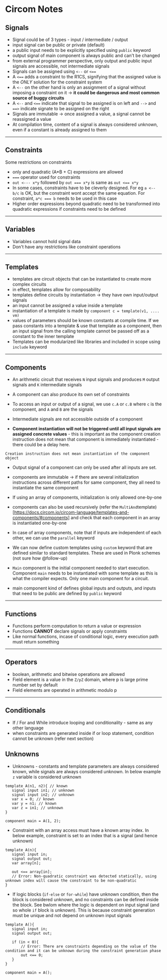 # Circom Notes

## Signals
- Signal could be of 3 types - input / intermediate / output
- input signal can be public or private (default)
- a public input needs to be explicitly specified using `public` keyword
- output signal of main component is always public and can't be changed
- from external programmer perspective, only output and public input signals are accessible, not intermediate signals
- Signals can be assigned using `<--` or `<==`
- A `<==` adds a constraint to the R1CS, signifying that the assigned value is the *ONLY* solution for the constraint system
- A `<--` on the other hand is only an assignment of a signal without imposing a constraint on it -> **it could be dangerous and most common source of buggy circuits**
- A `<--` and `<==` indicate that signal to be assigned is on left and `-->` and `==>` indicate signate to be assigned on the right
- Signals are immutable -> once assigned a value, a signal cannot be reassigned a value
- At compilation time, content of a signal is always considered unknown, even if a constant is already assigned to them

---

## Constraints
Some restrictions on constraints

- only and quadratic (A*B + C) expressions are allowed
- `===` operator used for constraints
- `out <--- x*y` followed by `out === x*y` is same as `out <== x*y`
- In some cases, constraints have to be cleverly designed. For eg `a <-- b/c` is OK, but the constraint wont accept the same equation. For constraint, `a*c === b` needs to be used in this case
- Higher order expressions beyond quadratic need to be transformed into quadratic expressions if constraints need to be defined


---

## Variables
- Variables cannot hold signal data
- Don't have any restrictions like constraint operations

---

## Templates

- templates are circuit objects that can be instantiated to create more complex circuits
- in effect, templates allow for composability
- templates define circuits by instantiation -> they have own input/output signals
- an input cannot be assigned a value inside a template
- instantiation of a template is made by
`component c = template(v1, .... vm)`
- values of parameters should be known constants at compile time. If we pass constants into a template & use that template as a component, then an input signal from the calling template cannot be passed off as a constant to the inner template
- Templates can be modularized like libraries and included in scope using `include` keyword


---

## Components

- An arithmetic circuit that receives `N` input signals and produces `M` output signals and `K` intermediate signals

- A component can also produce its own set of constraints

- To access an input or output of a signal, we use `c.A` or `c.B` where `c` is the component, and `A` and `B` are the signals

- Intermediate signals are not accessible outside of a component

- **Component instantiation will not be triggered until all input signals are assigned concrete values** - this is important as the component creation instruction does not mean that component is immediately instantiated - there could be a delay here. 

`Creation instruction does not mean instantiation of the component object` 

- Output signal of a component can only be used after all inputs are set.

- components are immutable -> if there are several initialization instructions across different paths for same component, they all need to instantiate the same component

- If using an array of components, initialization is only allowed one-by-one

- components can also be used recursively (refer the `MultiAnd`template)[https://docs.circom.io/circom-language/templates-and-components/#components] and check that each component in an array is instantiated one-by-one

- In case of array components, note that if inputs are independent of each other, we can use the `parallel` keyword

- We can now define custom templates using `custom` keyword that are defined similar to standard templates. These are used in Plonk schemes  (not sure how  @follow-up)

- `Main` component is the initial component needed to start execution. Component `main` needs to be instantiated with some template as this is what the compiler expects. Only one main component for a circuit.

- main component kind of defines global inputs and outputs, and inputs that need to be public are defined by `public` keyword

---

## Functions

- Functions perform computation to return a value or expression
- Functions **CANNOT** declare signals or apply constraints
- Like normal functions, incase of conditional logic, every execution path must return something

---

## Operators

- boolean, arithmetic and bitwise operations are allowed
- Field element is a value in the `Z/pZ` domain, where p is large prime number set by default
- Field elements are operated in arithmetic modulo p

---

## Conditionals

- If / For and While introduce looping and conditionality - same as any other language
- when constraints are generated inside if or loop statement, condition cannot be unknown (refer next section)



## Unknowns
- Unknowns - constants and template parameters are always considered known, while signals are always considered unknown. In below example `z` variable is considered unknown

```
template A(n1, n2){ // known
   signal input in1; // unknown
   signal input in2; // unknown
   var x = 0; // known
   var y = n1; // known
   var z = in1; // unknown
}

component main = A(1, 2);
```

- Constraint with an array access must have a known array index. In below example, constraint is set to an index that is a signal (and hence unknown)

```
template A(n){
   signal input in;
   signal output out;
   var array[n];

   out <== array[in];
   // Error: Non-quadratic constraint was detected statically, using unknown index will cause the constraint to be non-quadratic
}
```

- If logic blocks (`if-else` or `for-while`) have unknown condition, then the block is considered unknown, and no constraints can be defined inside the block. See bwlom where the logic is dependent on input signal (and so whole `if` block is unknown). This is because constraint generation must be unique and not depend on unknown input signals

```
template A(){
   signal input in;
   signal output out;

   if (in < 0){
       // Error: There are constraints depending on the value of the condition and it can be unknown during the constraint generation phase
       out <== 0;
   }
}

component main = A();
```
